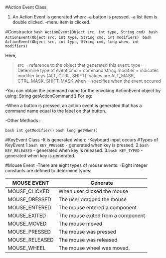 #Action Event Class
1. An Action Event is generated when:
-a button is pressed.
-a list item is double clicked.
-menu item is clicked.

#Constructor
```bash ActionEvent(Object src, int type, String cmd) ```
```bash ActionEvent(Object src, int type, String cmd, int modifiers) ```
```bash ActionEvent(Object src, int type, String cmd, long when, int modifiers)```

Here,
>src = reference to the object that generated this event.
>type = Determine type of event
>cmd = command string
>modifier = indicates modifier keys (ALT, CTRL, SHIFT); values are ALT_MASK, CTRL_MASK, SHIFT_MASK
>when = specifies when the event occured

-You can obtain the command name for the envoking ActionEvent object by using: String getActionCommand()
For eg:

-When a button is pressed, an action event is generated that has a command name equal to the label on that button.

-Other Methods :

```bash int getModifier()```
```bash long getWhen()```

#KeyEvent Class
-It is generated when:
    -Keyboard input occurs
#Types of KeyEvent
1.```bash KEY_PRESSED``` - generated when key is pressed.
2.```bash KEY_RELEASED``` - generated when key is released.
3.```bash KEY_TYPED``` - generated when key is generated.

#Mouse Event
-There are eight types of mouse events:
-Eight integer constants are defined to determine types:

MOUSE EVENT |	Generate
------------|-------------
MOUSE_CLICKED |	When user clicked the mouse
MOUSE_DRESSED |	The user dragged the mouse
MOUSE_ENTERED |	The mouse entered a component
MOUSE_EXITED |	The mouse exited from a component
MOUSE_MOVED |	The mouse moved
MOUSE_PRESSED |	The mouse was pressed
MOUSE_RELEASED |	The mouse was released
MOUSE_WHEEL |	The mouse wheel was moved.